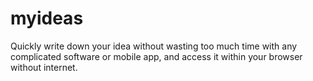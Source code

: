 # myideas
Quickly write down your idea without wasting too much time with any complicated software or mobile app, and access it within your browser without internet.
